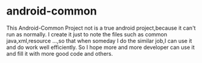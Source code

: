 # android-common
This Android-Common Project not is a true android project,because it can't run as normally.
I create it just to note the files such as common java,xml,resource ...,so that when someday I 
do the similar job,I can use it and do work well efficiently.
So I hope more and more developer can use it and fill it with more good code and others. 
